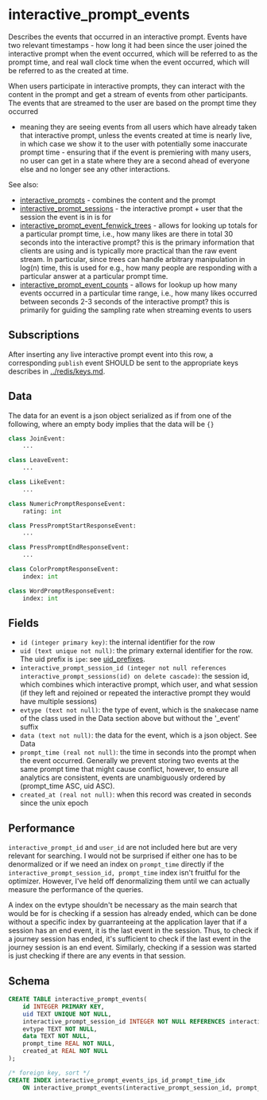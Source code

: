 # interactive_prompt_events

Describes the events that occurred in an interactive prompt. Events have two
relevant timestamps - how long it had been since the user joined the interactive
prompt when the event occurred, which will be referred to as the prompt time,
and real wall clock time when the event occurred, which will be referred to as
the created at time.

When users participate in interactive prompts, they can interact with the
content in the prompt and get a stream of events from other participants. The
events that are streamed to the user are based on the prompt time they occurred

- meaning they are seeing events from all users which have already taken that
  interactive prompt, unless the events created at time is nearly live, in which
  case we show it to the user with potentially some inaccurate prompt time -
  ensuring that if the event is premiering with many users, no user can get in a
  state where they are a second ahead of everyone else and no longer see any other
  interactions.

See also:

- [interactive_prompts](interactive_prompts.md) - combines the content and the prompt
- [interactive_prompt_sessions](interactive_prompt_sessions.md) - the interactive prompt + user
  that the session the event is in is for
- [interactive_prompt_event_fenwick_trees](interactive_prompt_event_fenwick_trees.md) - allows for
  looking up totals for a particular prompt time, i.e., how many likes are there
  in total 30 seconds into the interactive prompt? this is the primary
  information that clients are using and is typically more practical than the
  raw event stream. In particular, since trees can handle arbitrary manipulation
  in log(n) time, this is used for e.g., how many people are responding with a
  particular answer at a particular prompt time.
- [interactive_prompt_event_counts](interactive_prompt_event_counts.md) - allows for lookup up
  how many events occurred in a particular time range, i.e., how many likes
  occurred between seconds 2-3 seconds of the interactive prompt? this is primarily
  for guiding the sampling rate when streaming events to users

## Subscriptions

After inserting any live interactive prompt event into this row, a corresponding `publish`
event SHOULD be sent to the appropriate keys describes in
[../redis/keys.md](../redis/keys.md).

## Data

The data for an event is a json object serialized as if from one of the following,
where an empty body implies that the data will be `{}`

```py
class JoinEvent:
    ...

class LeaveEvent:
    ...

class LikeEvent:
    ...

class NumericPromptResponseEvent:
    rating: int

class PressPromptStartResponseEvent:
    ...

class PressPromptEndResponseEvent:
    ...

class ColorPromptResponseEvent:
    index: int

class WordPromptResponseEvent:
    index: int
```

## Fields

- `id (integer primary key)`: the internal identifier for the row
- `uid (text unique not null)`: the primary external identifier for the row. The
  uid prefix is `ipe`: see [uid_prefixes](../uid_prefixes.md).
- `interactive_prompt_session_id (integer not null references interactive_prompt_sessions(id) on delete cascade)`:
  the session id, which combines which interactive prompt, which user, and what
  session (if they left and rejoined or repeated the interactive prompt they
  would have multiple sessions)
- `evtype (text not null)`: the type of event, which is the snakecase name of the
  class used in the Data section above but without the '\_event' suffix
- `data (text not null)`: the data for the event, which is a json object. See
  Data
- `prompt_time (real not null)`: the time in seconds into the prompt when the
  event occurred. Generally we prevent storing two events at the same prompt
  time that might cause conflict, however, to ensure all analytics are
  consistent, events are unambiguously ordered by (prompt_time ASC, uid ASC).
- `created_at (real not null)`: when this record was created in seconds since
  the unix epoch

## Performance

`interactive_prompt_id` and `user_id` are not included here but are very relevant for
searching. I would not be surprised if either one has to be denormalized or
if we need an index on `prompt_time` directly if the
`interactive_prompt_session_id, prompt_time` index isn't fruitful for the optimizer.
However, I've held off denormalizing them until we can actually measure the
performance of the queries.

A index on the evtype shouldn't be necessary as the main search that would
be for is checking if a session has already ended, which can be done without
a specific index by guarranteeing at the application layer that if a session
has an end event, it is the last event in the session. Thus, to check if a
journey session has ended, it's sufficient to check if the last event in the
journey session is an end event. Similarly, checking if a session was started
is just checking if there are any events in that session.

## Schema

```sql
CREATE TABLE interactive_prompt_events(
    id INTEGER PRIMARY KEY,
    uid TEXT UNIQUE NOT NULL,
    interactive_prompt_session_id INTEGER NOT NULL REFERENCES interactive_prompt_sessions(id) ON DELETE CASCADE,
    evtype TEXT NOT NULL,
    data TEXT NOT NULL,
    prompt_time REAL NOT NULL,
    created_at REAL NOT NULL
);

/* foreign key, sort */
CREATE INDEX interactive_prompt_events_ips_id_prompt_time_idx
    ON interactive_prompt_events(interactive_prompt_session_id, prompt_time);
```
